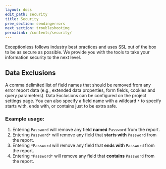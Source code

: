 ```yaml
---
layout: docs
edit_path: security
title: Security
prev_section: sendingerrors
next_section: troubleshooting
permalink: /contents/security/
---
```


Exceptionless follows industry best practices and uses SSL out of the box to be as secure as possible. We provide you with the tools to take your information security to the next level.

## Data Exclusions

A comma delimited list of field names that should be removed from any error report data (e.g., extended data properties, form fields, cookies and query parameters). Data Exclusions can be configured on the project settings page. You can also specify a field name with a wildcard `*` to specify starts with, ends with, or contains just to be extra safe.

### Example usage:
1. Entering `Password` will remove any field **named** `Password` from the report.
2. Entering `Password*` will remove any field that **starts with** `Password` from the report.
3. Entering `*Password` will remove any field that **ends with** `Password` from the report.
4. Entering `*Password*` will remove any field that **contains** `Password` from the report.
